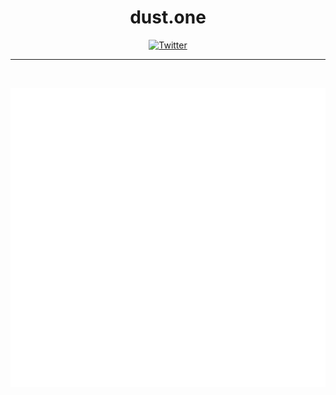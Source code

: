 <span align="center">

# dust.one

[![Twitter](https://img.shields.io/badge/Twitter-black?logo=twitter&logoColor=white)](https://twitter.com/@tetcoin)


---
  
<br />

![Metrics](/profile/metrics.svg)

</span>
